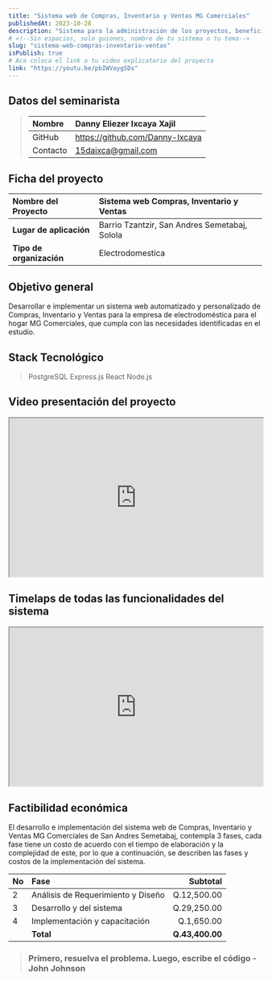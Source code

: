```yaml
---
title: "Sistema web de Compras, Inventario y Ventas MG Comerciales"
publishedAt: 2023-10-28
description: "Sistema para la administración de los proyectos, beneficiarios, planificaciones y donaciones."
# <!--Sin espacios, solo guiones, nombre de tu sistema o tu tema-->
slug: "sistema-web-compras-inventario-ventas" 
isPublish: true
# Aca coloca el link a tu video explicatorio del proyecto
link: "https://youtu.be/pbIWVaygSDs"
---
```


## Datos del seminarista
>|Nombre|Danny Eliezer Ixcaya Xajil|
>|:-----|:----------------------------------|
>|GitHub|https://github.com/Danny-Ixcaya|
>|Contacto|15daixca@gmail.com|

## Ficha del proyecto
| **Nombre del Proyecto**  | Sistema web Compras, Inventario y Ventas      |
| :----------------------- | :-------------------------------------------- |
| **Lugar de aplicación**  | Barrio Tzantzir, San Andres Semetabaj, Solola |
| **Tipo de organización** | Electrodomestica                              |

<!-- Coloca tu objetivo general -->
## Objetivo general
Desarrollar e implementar un sistema web automatizado y personalizado de Compras, Inventario y Ventas para la empresa de electrodoméstica para el hogar MG Comerciales, que cumpla con las necesidades identificadas en el estudio.


## Stack Tecnológico
> PostgreSQL
> Express.js
> React
> Node.js 

## Video presentación del proyecto
<!-- Recuerda incrustar tu video -->
<iframe width="100%" height="315" src="https://www.youtube.com/embed/pbIWVaygSDs?si=n2LSpGC9pzIHNubb" allowfullscreen></iframe>

## Timelaps de todas las funcionalidades del sistema
<iframe width="100%" height="315" src="https://www.youtube.com/embed/UI6mXQSGNOM" 
allowfullscreen></iframe>


## Factibilidad económica
<!-- Colocar aca tu factibilidad económica -->
El desarrollo e implementación del sistema web de Compras, Inventario y Ventas MG Comerciales de San Andres Semetabaj, contempla 3 fases, cada fase tiene un costo de acuerdo con el tiempo de elaboración y la complejidad de este, por lo que a continuación, se describen las fases y costos de la implementación del sistema.

| No   | Fase                               |        Subtotal |
| :--- | :--------------------------------- | --------------: |
| 2    | Análisis de Requerimiento y Diseño |     Q.12,500.00 |
| 3    | Desarrollo y del sistema           |     Q.29,250.00 |
| 4    | Implementación y capacitación      |      Q.1,650.00 |
|      | **Total**                          | **Q.43,400.00** |

<!-- Colocar aca una frase que te guste -->
> ### Primero, resuelva el problema. Luego, escribe el código - John Johnson

[multae requirit primi]: http://heu.io/
[si]: http://infelixlucina.net/mutati
